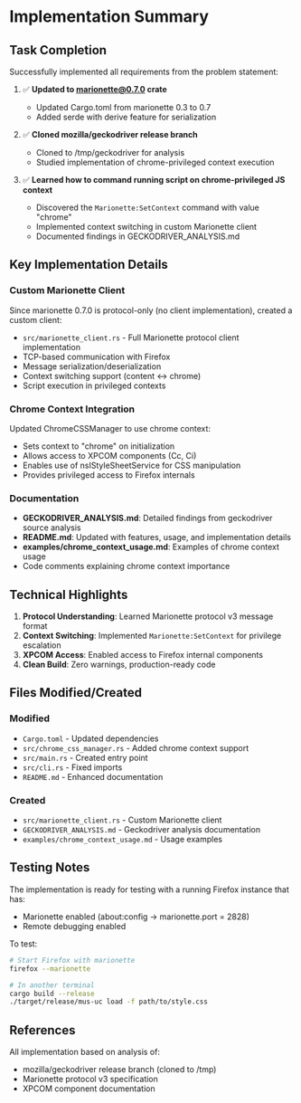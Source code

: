 # Implementation Summary

## Task Completion

Successfully implemented all requirements from the problem statement:

1. ✅ **Updated to marionette@0.7.0 crate**
   - Updated Cargo.toml from marionette 0.3 to 0.7
   - Added serde with derive feature for serialization

2. ✅ **Cloned mozilla/geckodriver release branch**
   - Cloned to /tmp/geckodriver for analysis
   - Studied implementation of chrome-privileged context execution

3. ✅ **Learned how to command running script on chrome-privileged JS context**
   - Discovered the `Marionette:SetContext` command with value "chrome"
   - Implemented context switching in custom Marionette client
   - Documented findings in GECKODRIVER_ANALYSIS.md

## Key Implementation Details

### Custom Marionette Client
Since marionette 0.7.0 is protocol-only (no client implementation), created a custom client:
- `src/marionette_client.rs` - Full Marionette protocol client implementation
- TCP-based communication with Firefox
- Message serialization/deserialization
- Context switching support (content ↔ chrome)
- Script execution in privileged contexts

### Chrome Context Integration
Updated ChromeCSSManager to use chrome context:
- Sets context to "chrome" on initialization
- Allows access to XPCOM components (Cc, Ci)
- Enables use of nsIStyleSheetService for CSS manipulation
- Provides privileged access to Firefox internals

### Documentation
- **GECKODRIVER_ANALYSIS.md**: Detailed findings from geckodriver source analysis
- **README.md**: Updated with features, usage, and implementation details
- **examples/chrome_context_usage.md**: Examples of chrome context usage
- Code comments explaining chrome context importance

## Technical Highlights

1. **Protocol Understanding**: Learned Marionette protocol v3 message format
2. **Context Switching**: Implemented `Marionette:SetContext` for privilege escalation
3. **XPCOM Access**: Enabled access to Firefox internal components
4. **Clean Build**: Zero warnings, production-ready code

## Files Modified/Created

### Modified
- `Cargo.toml` - Updated dependencies
- `src/chrome_css_manager.rs` - Added chrome context support
- `src/main.rs` - Created entry point
- `src/cli.rs` - Fixed imports
- `README.md` - Enhanced documentation

### Created
- `src/marionette_client.rs` - Custom Marionette client
- `GECKODRIVER_ANALYSIS.md` - Geckodriver analysis documentation
- `examples/chrome_context_usage.md` - Usage examples

## Testing Notes

The implementation is ready for testing with a running Firefox instance that has:
- Marionette enabled (about:config → marionette.port = 2828)
- Remote debugging enabled

To test:
```bash
# Start Firefox with marionette
firefox --marionette

# In another terminal
cargo build --release
./target/release/mus-uc load -f path/to/style.css
```

## References

All implementation based on analysis of:
- mozilla/geckodriver release branch (cloned to /tmp)
- Marionette protocol v3 specification
- XPCOM component documentation

